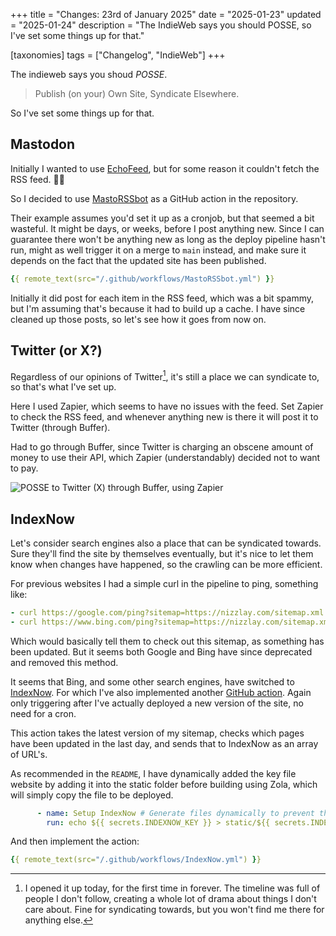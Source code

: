 +++
title = "Changes: 23rd of January 2025"
date = "2025-01-23"
updated = "2025-01-24"
description = "The IndieWeb says you should POSSE, so I've set some things up for that."

[taxonomies]
tags = ["Changelog", "IndieWeb"]
+++

The indieweb says you shoud *POSSE*.

> Publish (on your) Own Site, Syndicate Elsewhere.

So I've set some things up for that.

<!-- toc -->

## Mastodon

Initially I wanted to use [EchoFeed](https://echofeed.app/), but for some reason it couldn't fetch the RSS feed. 🤷‍♂️

So I decided to use [MastoRSSbot](https://github.com/marketplace/actions/mastorssbot) as a GitHub action in the repository. 

Their example assumes you'd set it up as a cronjob, but that seemed a bit wasteful. It might be days, or weeks, before I post anything new. Since I can guarantee there won't be anything new as long as the deploy pipeline hasn't run, might as well trigger it on a merge to `main` instead, and make sure it depends on the fact that the updated site has been published.

```yml
{{ remote_text(src="/.github/workflows/MastoRSSbot.yml") }}
```

Initially it did post for each item in the RSS feed, which was a bit spammy, but I'm assuming that's because it had to build up a cache. I have since cleaned up those posts, so let's see how it goes from now on.

## Twitter (or X?)

Regardless of our opinions of Twitter[^1], it's still a place we can syndicate to, so that's what I've set up.

Here I used Zapier, which seems to have no issues with the feed. Set Zapier to check the RSS feed, and whenever anything new is there it will post it to Twitter (through Buffer). 

Had to go through Buffer, since Twitter is charging an obscene amount of money to use their API, which Zapier (understandably) decided not to want to pay.

![POSSE to Twitter (X) through Buffer, using Zapier](/zapier-buffer-twitter.png)

## IndexNow

Let's consider search engines also a place that can be syndicated towards. Sure they'll find the site by themselves eventually, but it's nice to let them know when changes have happened, so the crawling can be more efficient.

For previous websites I had a simple curl in the pipeline to ping, something like: 

```yml
- curl https://google.com/ping?sitemap=https://nizzlay.com/sitemap.xml
- curl https://www.bing.com/ping?sitemap=https://nizzlay.com/sitemap.xml
```

Which would basically tell them to check out this sitemap, as something has been updated. But it seems both Google and Bing have since deprecated and removed this method.

It seems that Bing, and some other search engines, have switched to [IndexNow](https://www.bing.com/indexnow/getstarted). For which I've also implemented another [GitHub action](https://github.com/marketplace/actions/indexnow-action). Again only triggering after I've actually deployed a new version of the site, no need for a cron.

This action takes the latest version of my sitemap, checks which pages have been updated in the last day, and sends that to IndexNow as an array of URL's.

As recommended in the `README`, I have dynamically added the key file website by adding it into the static folder before building using Zola, which will simply copy the file to be deployed.

```yml
      - name: Setup IndexNow # Generate files dynamically to prevent them from being leaked in public repositories.
        run: echo ${{ secrets.INDEXNOW_KEY }} > static/${{ secrets.INDEXNOW_KEY }}.txt
```

And then implement the action:

```yml
{{ remote_text(src="/.github/workflows/IndexNow.yml") }}
```



[^1]: I opened it up today, for the first time in forever. The timeline was full of people I don't follow, creating a whole lot of drama about things I don't care about. Fine for syndicating towards, but you won't find me there for anything else.